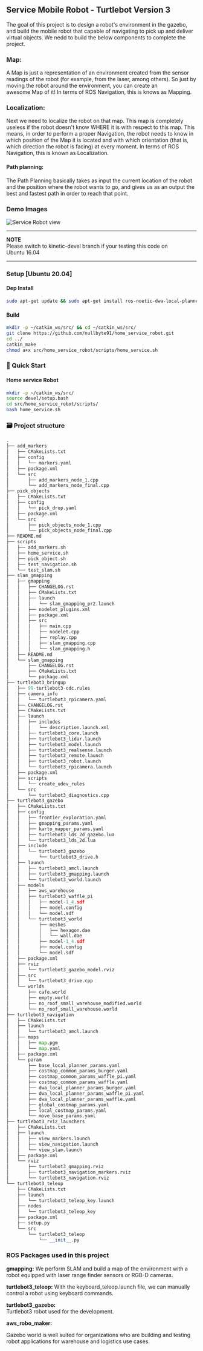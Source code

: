 ## Service Mobile Robot - Turtlebot Version 3
The goal of this project is to design a robot's environment in the gazebo, and build the mobile robot that capable of navigating to pick up and deliver virtual objects. We nedd to build the below components to complete the project.

### Map:
A Map is just a representation of an environment created from the sensor readings of the robot (for example, from the laser, among others). So just by moving the robot around the environment, you can create an awesome Map of it! In terms of ROS Navigation, this is knows as Mapping.

### Localization:
Next we need to localize the robot on that map. This map is completely useless if the robot doesn't know WHERE it is with respect to this map. This means, in order to perform a proper Navigation, the robot needs to know in which position of the Map it is located and with which orientation (that is, which direction the robot is facing) at every moment. In terms of ROS Navigation, this is known as Localization.

#### Path planning:
The Path Planning basically takes as input the current location of the robot and the position where the robot wants to go, and gives us as an output the best and fastest path in order to reach that point.


### Demo Images
![Service Robot view](https://github.com/nullbyte91/home_service_robot/blob/master/images/demo.gif)


---
**NOTE**<br>
Please switch to kinetic-devel branch if your testing this code on <br>Ubuntu 16.04</br>

---

### Setup [Ubuntu 20.04]
#### Dep Install
```bash
sudo apt-get update && sudo apt-get install ros-noetic-dwa-local-planner ros-noetic-move-base
```

#### Build
```bash
mkdir -p ~/catkin_ws/src/ && cd ~/catkin_ws/src/
git clone https://github.com/nullbyte91/home_service_robot.git
cd ../
catkin_make
chmod a+x src/home_service_robot/scripts/home_service.sh
``` 
### 🖖 Quick Start
#### Home service Robot
```bash
mkdir -p ~/catkin_ws/src/
source devel/setup.bash
cd src/home_service_robot/scripts/
bash home_service.sh
```

### 🗃 Project structure
```python
.
├── add_markers
│   ├── CMakeLists.txt
│   ├── config
│   │   └── markers.yaml
│   ├── package.xml
│   └── src
│       ├── add_markers_node_1.cpp
│       └── add_markers_node_final.cpp
├── pick_objects
│   ├── CMakeLists.txt
│   ├── config
│   │   └── pick_drop.yaml
│   ├── package.xml
│   └── src
│       ├── pick_objects_node_1.cpp
│       └── pick_objects_node_final.cpp
├── README.md
├── scripts
│   ├── add_markers.sh
│   ├── home_service.sh
│   ├── pick_object.sh
│   ├── test_navigation.sh
│   └── test_slam.sh
├── slam_gmapping
│   ├── gmapping
│   │   ├── CHANGELOG.rst
│   │   ├── CMakeLists.txt
│   │   ├── launch
│   │   │   └── slam_gmapping_pr2.launch
│   │   ├── nodelet_plugins.xml
│   │   ├── package.xml
│   │   ├── src
│   │   │   ├── main.cpp
│   │   │   ├── nodelet.cpp
│   │   │   ├── replay.cpp
│   │   │   ├── slam_gmapping.cpp
│   │   │   └── slam_gmapping.h
│   ├── README.md
│   └── slam_gmapping
│       ├── CHANGELOG.rst
│       ├── CMakeLists.txt
│       └── package.xml
├── turtlebot3_bringup
│   ├── 99-turtlebot3-cdc.rules
│   ├── camera_info
│   │   └── turtlebot3_rpicamera.yaml
│   ├── CHANGELOG.rst
│   ├── CMakeLists.txt
│   ├── launch
│   │   ├── includes
│   │   │   └── description.launch.xml
│   │   ├── turtlebot3_core.launch
│   │   ├── turtlebot3_lidar.launch
│   │   ├── turtlebot3_model.launch
│   │   ├── turtlebot3_realsense.launch
│   │   ├── turtlebot3_remote.launch
│   │   ├── turtlebot3_robot.launch
│   │   └── turtlebot3_rpicamera.launch
│   ├── package.xml
│   ├── scripts
│   │   └── create_udev_rules
│   └── src
│       └── turtlebot3_diagnostics.cpp
├── turtlebot3_gazebo
│   ├── CMakeLists.txt
│   ├── config
│   │   ├── frontier_exploration.yaml
│   │   ├── gmapping_params.yaml
│   │   ├── karto_mapper_params.yaml
│   │   ├── turtlebot3_lds_2d_gazebo.lua
│   │   └── turtlebot3_lds_2d.lua
│   ├── include
│   │   └── turtlebot3_gazebo
│   │       └── turtlebot3_drive.h
│   ├── launch
│   │   ├── turtlebot3_amcl.launch
│   │   ├── turtlebot3_gmapping.launch
│   │   └── turtlebot3_world.launch
│   ├── models
│   │   ├── aws_warehouse
│   │   ├── turtlebot3_waffle_pi
│   │   │   ├── model-1_4.sdf
│   │   │   ├── model.config
│   │   │   └── model.sdf
│   │   └── turtlebot3_world
│   │       ├── meshes
│   │       │   ├── hexagon.dae
│   │       │   └── wall.dae
│   │       ├── model-1_4.sdf
│   │       ├── model.config
│   │       └── model.sdf
│   ├── package.xml
│   ├── rviz
│   │   └── turtlebot3_gazebo_model.rviz
│   ├── src
│   │   └── turtlebot3_drive.cpp
│   └── worlds
│       ├── cafe.world
│       ├── empty.world
│       ├── no_roof_small_warehouse_modified.world
│       └── no_roof_small_warehouse.world
├── turtlebot3_navigation
│   ├── CMakeLists.txt
│   ├── launch
│   │   └── turtlebot3_amcl.launch
│   ├── maps
│   │   ├── map.pgm
│   │   └── map.yaml
│   ├── package.xml
│   └── param
│       ├── base_local_planner_params.yaml
│       ├── costmap_common_params_burger.yaml
│       ├── costmap_common_params_waffle_pi.yaml
│       ├── costmap_common_params_waffle.yaml
│       ├── dwa_local_planner_params_burger.yaml
│       ├── dwa_local_planner_params_waffle_pi.yaml
│       ├── dwa_local_planner_params_waffle.yaml
│       ├── global_costmap_params.yaml
│       ├── local_costmap_params.yaml
│       └── move_base_params.yaml
├── turtlebot3_rviz_launchers
│   ├── CMakeLists.txt
│   ├── launch
│   │   ├── view_markers.launch
│   │   ├── view_navigation.launch
│   │   └── view_slam.launch
│   ├── package.xml
│   └── rviz
│       ├── turtlebot3_gmapping.rviz
│       ├── turtlebot3_navigation_markers.rviz
│       └── turtlebot3_navigation.rviz
└── turtlebot3_teleop
    ├── CMakeLists.txt
    ├── launch
    │   └── turtlebot3_teleop_key.launch
    ├── nodes
    │   └── turtlebot3_teleop_key
    ├── package.xml
    ├── setup.py
    └── src
        └── turtlebot3_teleop
            └── __init__.py
```

### ROS Packages used in this project
<b>gmapping:</b>
We perform SLAM and build a map of the environment with a robot equipped with laser range finder sensors or RGB-D cameras.

<b>turtlebot3_teleop:</b> 
With the keyboard_teleop.launch file, we can manually control a robot using keyboard commands.

<b>turtlebot3_gazebo:</b>  
Turtlebot3 robot used for the development.

<b>aws_robo_maker:</b>

Gazebo world is well suited for organizations who are building and testing robot applications for warehouse and logistics use cases.

